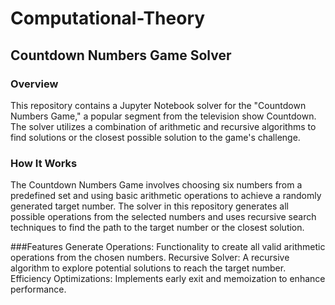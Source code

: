 # Computational-Theory


## Countdown Numbers Game Solver
### Overview
This repository contains a Jupyter Notebook solver for the "Countdown Numbers Game," a popular segment from the television show Countdown. The solver utilizes a combination of arithmetic and recursive algorithms to find solutions or the closest possible solution to the game's challenge.

### How It Works
The Countdown Numbers Game involves choosing six numbers from a predefined set and using basic arithmetic operations to achieve a randomly generated target number. The solver in this repository generates all possible operations from the selected numbers and uses recursive search techniques to find the path to the target number or the closest solution.

###Features
Generate Operations: Functionality to create all valid arithmetic operations from the chosen numbers.
Recursive Solver: A recursive algorithm to explore potential solutions to reach the target number.
Efficiency Optimizations: Implements early exit and memoization to enhance performance.

